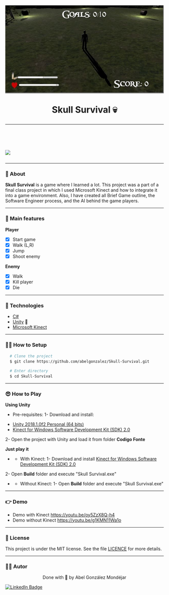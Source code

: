 <h1 align="center">
  <img 
    src="./Doc/game.jpg"
  />
  <p>Skull Survival 💀</p>
</h1>

---

<br>

<h1>
  <img 
    src="./Doc/demo.gif"
  />
</h1>

---
### 🧾 About
**Skull Survival** is a game where I learned a lot. This project was a part of a final class project in which I used Microsoft Kinect and how to integrate it into a game environment. Also, I have created all Brief Game outline, the Software Engineer process, and the AI behind the game players.

---
### 🧾 Main features
**Player**
- [x] Start game
- [x] Walk (L,R)
- [x] Jump
- [x] Shoot enemy

**Enemy**
- [x] Walk
- [x] Kill player
- [x] Die

---
### 🔧 Technologies

- [C#](https://www.w3schools.com/cs/index.php) 
- [Unity](https://unity.com/) 💚
- [Microsoft Kinect](http://www.kinect.com/)

---
### 👨‍💻 How to Setup

```bash
  # Clone the project
  $ git clone https://github.com/abelgonzalez/Skull-Survival.git
```
```bash
  # Enter directory
  $ cd Skull-Survival
```

---
### 😎 How to Play

**Using Unity**
* Pre-requisites:
1- Download and install:
- [Unity 2018.1.0f2 Personal (64 bits)](https://unity3d.com/pt/unity/whats-new/unity-2018.1.0)
- [Kinect for Windows Software Development Kit (SDK) 2.0](https://www.microsoft.com/en-us/download/details.aspx?id=44561)

2- Open the project with Unity and load it from folder **Codigo Fonte**

**Just play it**
* - With Kinect:
1- Download and install [Kinect for Windows Software Development Kit (SDK) 2.0](https://www.microsoft.com/en-us/download/details.aspx?id=44561)

2- Open **Build** folder and execute "Skull Survival.exe"

* - Without Kinect: 
1- Open **Build** folder and execute "Skull Survival.exe"

---
### 👉 Demo
* Demo with Kinect https://youtu.be/oy5ZzX8Q-h4
* Demo without Kinect https://youtu.be/g1KMN11Wa1o

---
### 📝 License

This project is under the MIT license. See the file <a href="https://github.com/abelgonzalez/Skull-Survival/LICENSE">LICENCE</a> for more details.

---
### 🧑‍💻 Autor
<p align="center">Done with 💙 by Abel González Mondéjar</p>


[![LinkedIn Badge](https://img.shields.io/badge/-Abel_González_Mondéjar-blue?style=flat-square&logo=Linkedin&logoColor=white&link=https://www.linkedin.com/in/abelgonzalezmondejar/)](https://www.linkedin.com/in/abelgonzalezmondejar/)
